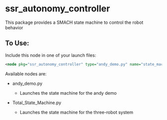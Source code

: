 # ssr_autonomy_controller

This package provides a SMACH state machine to control the robot behavior

## To Use:
Include this node in one of your launch files:
```xml
<node pkg="ssr_autonomy_controller" type="andy_demo.py" name="state_machine" output="screen" />
```

Available nodes are:
* andy_demo.py
    * Launches the state machine for the andy demo

* Total_State_Machine.py
    * Launches the state machine for the three-robot system